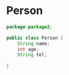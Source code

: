# Person

```java
package package2;

public class Person {
	String name;
	int age;
	String tel;
	
}

```


